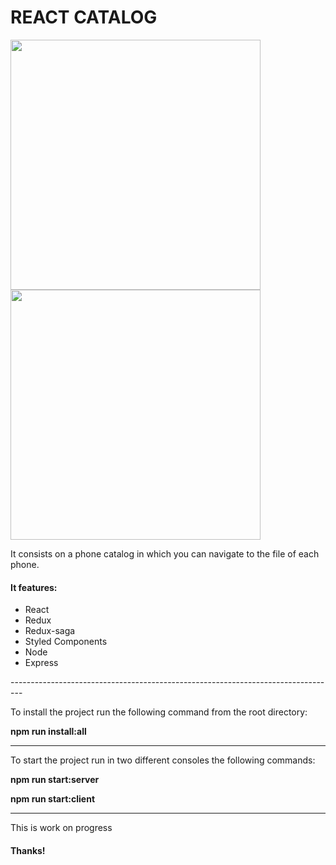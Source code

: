 <h1>REACT CATALOG</h1>
<div>
  <img src="https://i.imgur.com/kp0fNSa.png" width="400px" style="display:inline-block;"/>
  <img src="https://i.imgur.com/k6kLBGa.png" width="400px"style="display:inline-block;"/>
</div>

<p>It consists on a phone catalog in which you can navigate to the file of each phone.</p>

<h4>It features: </h4>
<ul>
  <li>React</li>
  <li>Redux</li>
  <li>Redux-saga</li>
  <li>Styled Components</li>
  <li>Node</li>
  <li>Express</li>
</ul>
---------------------------------------------------------------------------------
<p> To install the project run the following command from the root directory:</p>
<p><strong> npm run install:all </strong></p>

---------------------------------------------------------------------------------
<p> To start the project run in two different consoles the following commands:</p>
<p><strong> npm run start:server </strong></p>
<p><strong> npm run start:client </strong></p>

---------------------------------------------------------------------------------
<p> This is work on progress </p>


<h4> Thanks!</h4>
